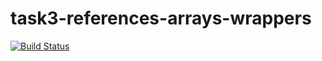 # task3-references-arrays-wrappers

[![Build Status](https://travis-ci.com/itmo-java-basics-2020/task3-references-arrays-wrappers-Kryukov-And.svg?branch=master)](https://travis-ci.com/itmo-java-basics-2020/task3-references-arrays-wrappers-Kryukov-And)
